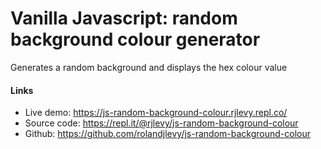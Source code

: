 # Vanilla Javascript: random background colour generator

Generates a random background and displays the hex colour value

#### Links
- Live demo: https://js-random-background-colour.rjlevy.repl.co/
- Source code: https://repl.it/@rjlevy/js-random-background-colour
- Github: https://github.com/rolandjlevy/js-random-background-colour
